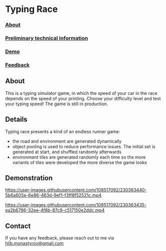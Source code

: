 # Typing Race

### [About](#about)
### [Preliminary technical information](#details)
### [Demo](#demonstration)
### [Feedback](#contact)

## About
This is a typing simulator game, in which the speed of your car in the race depends on the speed of your printing. Choose your difficulty level and test your typing speed!
The game is still in production.

## Details

Typing race presents a kind of an endless runner game:
- the road and environment are generated dynamically
- object pooling is used to reduce performance issues. The initial set is generated at start, and shuffled randomly afterwards
- environment tiles are generated randomly each time so the more variants of tiles were developed the more diverse the game looks 

## Demonstration
https://user-images.githubusercontent.com/108517092/230363440-5b6a605e-6e86-463d-9ef1-f3ff8f52521c.mp4

https://user-images.githubusercontent.com/108517092/230363435-ea2b6766-32ee-4f8b-87c9-c517150e2ddc.mp4
## Contact

If you have any feedback, please reach out to me via hlib.monastyrov@gmail.com
